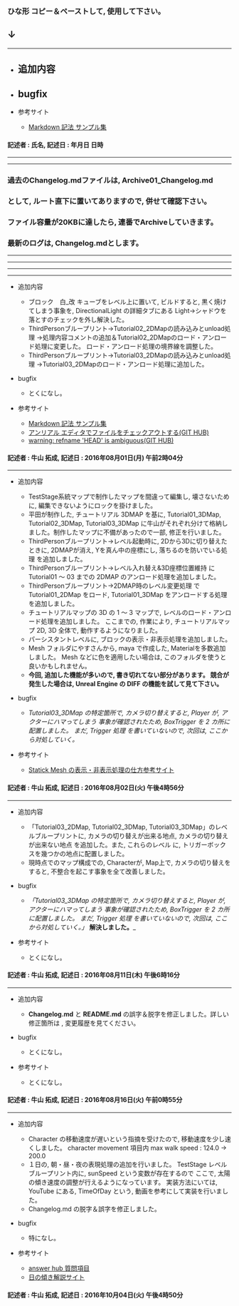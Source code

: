 ### ひな形 コピー＆ペーストして, 使用して下さい。
## ↓
***
* 追加内容
	- 

* bugfix
	- 

* 参考サイト
	- [Markdown 記法 サンプル集](http://qiita.com/tbpgr/items/989c6badefff69377da7)

#### 記述者 : 氏名, 記述日 : 年月日 日時
***
***
### 過去のChangelog.mdファイルは, Archive01_Changelog.md
### として, ルート直下に置いてありますので, 併せて確認下さい。
### ファイル容量が20KBに達したら, 連番でArchiveしていきます。
### 最新のログは, Changelog.mdとします。
***
***
***
***
* 追加内容
	- ブロック　白_改 キューブをレベル上に置いて, ビルドすると, 
        黒く焼けてしまう事象を, DirectionalLight の詳細タブにある
        Light→シャドウを落とすのチェックを外し解決した。
    - ThirdPersonブループリント→Tutorial02_2DMapの読み込みとunload処理
        →処理内容コメントの追加＆Tutorial02_2DMapのロード・アンロード処理に変更した。
        ロード・アンロード処理の境界線を調整した。
    - ThirdPersonブループリント→Tutorial03_2DMapの読み込みとunload処理
        →Tutorial03_2DMapのロード・アンロード処理に追加した。

* bugfix
	- とくになし。

* 参考サイト
	- [Markdown 記法 サンプル集](http://qiita.com/tbpgr/items/989c6badefff69377da7)
    - [アンリアル エディタでファイルをチェックアウトする(GIT HUB)](https://docs.unrealengine.com/latest/JPN/Engine/Basics/SourceControl/InEditor/index.html)
    - [warning: refname 'HEAD' is ambiguous(GIT HUB)](https://gotohayato.com/content/11)

#### 記述者 : 牛山 拓成, 記述日 : 2016年08月01日(月) 午前2時04分
***
* 追加内容
	- TestStage系統マップで制作したマップを間違って編集し, 壊さないために, 編集できないようにロックを掛けました。
    - 平田が制作した, チュートリアル 3DMAP を基に, Tutorial01_3DMap, Tutorial02_3DMap, Tutorial03_3DMap
        に牛山がそれぞれ分けて格納しました。制作したマップに不備があったので一部, 修正を行いました。
    - ThirdPersonブループリント→レベル起動時に, 2Dから3Dに切り替えたときに, 2DMAPが消え, Yを真ん中の座標にし, 落ちるのを防いでいる処理
        を追加しました。
    - ThirdPersonブループリント→レベル入れ替え&3D座標位置維持
        に Tutorial01 ～ 03 までの 2DMAP のアンロード処理を追加しました。
    - ThirdPersonブループリント→2DMAP時のレベル変更処理
        で Tutorial01_2DMap をロード, Tutorial01_3DMap をアンロードする処理を追加しました。
    - チュートリアルマップの 3D の 1 ～ 3 マップで, レベルのロード・アンロード処理を追加しました。
        ここまでの, 作業により, チュートリアルマップ 2D, 3D 全体で, 動作するようになりました。
    - パーシスタントレベルに, ブロックの表示・非表示処理を追加しました。
    - Mesh フォルダにやすさんから, maya で作成した, Materialを多数追加しました。
        Mesh などに色を適用したい場合は, このフォルダを使うと良いかもしれません。
    - __今回, 追加した機能が多いので, 書き切れてない部分があります。
        競合が発生した場合は, Unreal Engine の DIFF の機能を試して見て下さい。__
        

* bugfix
	- _Tutorial03_3DMap の特定箇所で, カメラ切り替えすると, Player が, アクターにハマってしまう
        事象が確認されたため, BoxTrigger を 2 カ所に配置しました。
        まだ, Trigger 処理 を書いていないので, 次回は, ここから対処していく。_

* 参考サイト
	- [Statick Mesh の表示・非表示処理の仕方参考サイト](https://answers.unrealengine.com/questions/262267/set-visibility-set-actor-hidden-in-game-switches-f.html)

#### 記述者 : 牛山 拓成, 記述日 : 2016年08月02日(火) 午後4時56分
***
* 追加内容
	- 「Tutorial03_2DMap, Tutorial02_3DMap, Tutorial03_3DMap」のレベルブループリントに,
        カメラの切り替えが出来る地点, カメラの切り替えが出来ない地点 を追加した。また, これらのレベル
        に, トリガーボックスを幾つかの地点に配置しました。
    - 現時点でのマップ構成での, Characterが, Map上で, カメラの切り替えをすると, 不整合を起こす事象を全て改善しました。

* bugfix
	- _「Tutorial03_3DMap の特定箇所で, カメラ切り替えすると, Player が, アクターにハマってしまう
        事象が確認されたため, BoxTrigger を 2 カ所に配置しました。
        まだ, Trigger 処理 を書いていないので, 次回は, ここから対処していく。」_ __解決しました。___

* 参考サイト
	- とくになし。

#### 記述者 : 牛山 拓成, 記述日 : 2016年08月11日(木) 午後6時16分
***
* 追加内容
	- __Changelog.md__ と __README.md__ の誤字＆脱字を修正しました。詳しい修正箇所は
		, 変更履歴を見てください。

* bugfix
	- とくになし。

* 参考サイト
	- とくになし。

#### 記述者 : 牛山 拓成, 記述日 : 2016年08月16日(火) 午前0時55分
***
* 追加内容
	- Character の移動速度が遅いという指摘を受けたので, 移動速度を少し速くしました。
        character movement 項目内
        max walk speed : 124.0 → 200.0
    - １日の, 朝・昼・夜の表現処理の追加を行いました。
        TestStage レベルブループリント内に, sunSpeed という変数が存在するので
        ここで, 太陽の傾き速度の調整が行えるようになっています。
        実装方法にいては, YouTube にある, TimeOfDay という, 動画を参考にして実装を行いました。
	- Changelog.md の脱字＆誤字を修正しました。

* bugfix
	- 特になし。

* 参考サイト
	- [answer hub 質問項目](https://answers.unrealengine.com/questions/500459/%E3%82%AB%E3%83%A1%E3%83%A9%E3%81%AE%E8%A6%96%E7%82%B9%E3%81%AB%E3%81%A4%E3%81%84%E3%81%A6.html)
    - [日の傾き解説サイト](https://www.youtube.com/watch?v=xt_TIYthRUE)

#### 記述者 : 牛山 拓成, 記述日 : 2016年10月04日(火) 午後4時50分